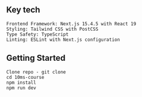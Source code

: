 ## Key tech
    Frontend Framework: Next.js 15.4.5 with React 19
    Styling: Tailwind CSS with PostCSS
    Type Safety: TypeScript
    Linting: ESLint with Next.js configuration

## Getting Started

    Clone repo - git clone 
    cd 10ms-course
    npm install
    npm run dev